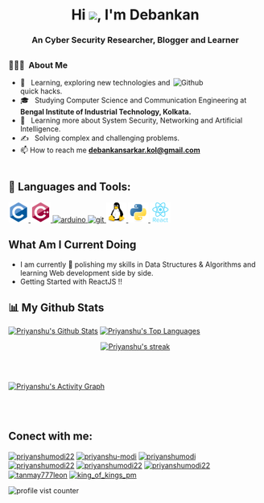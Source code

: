 
<h1 align="center">Hi <img src="https://raw.githubusercontent.com/MartinHeinz/MartinHeinz/master/wave.gif" width="30px">, I'm Debankan</h1>
<h3 align="center">An Cyber Security Researcher, Blogger and  Learner</h3>

## <h3> 👨🏻‍💻 &nbsp;About Me </h3>

<img width="35%" align="right" alt="Github" src="https://user-images.githubusercontent.com/48678280/88862734-4903af80-d201-11ea-968b-9c939d88a37c.gif" />

- 🤔 &nbsp; Learning, exploring new technologies and quick hacks.
- 🎓 &nbsp; Studying Computer Science and Communication Engineering at **Bengal       Institute of Industrial Technology, Kolkata.**
- 🌱 &nbsp; Learning more about System Security, Networking and Artificial       Intelligence.
- ✍️ &nbsp; Solving complex and challenging problems.
- 📫 How to reach me **debankansarkar.kol@gmail.com**
<br/><br/>

## 🚀 Languages and Tools:

<p align="left"> 
<a href="https://www.w3schools.in/c-tutorial/" target="_blank"> <img src="https://raw.githubusercontent.com/devicons/devicon/master/icons/c/c-original.svg" alt="C" width="40" height="40"/> </a>
<a href="https://www.w3schools.com/cpp/" target="_blank"> <img src="https://raw.githubusercontent.com/devicons/devicon/master/icons/cplusplus/cplusplus-original.svg" alt="cplusplus" width="40" height="40"/> </a> 
<a href="https://www.arduino.cc/" target="_blank"> <img src="https://cdn.worldvectorlogo.com/logos/arduino-1.svg" alt="arduino" width="40" height="40"/> </a> 
<a href="https://git-scm.com/" target="_blank"> <img src="https://www.vectorlogo.zone/logos/git-scm/git-scm-icon.svg" alt="git" width="40" height="40"/> </a> 
<a href="https://www.linux.org/" target="_blank"> <img src="https://raw.githubusercontent.com/devicons/devicon/master/icons/linux/linux-original.svg" alt="linux" width="40" height="40"/> </a>
<a href="https://www.python.org" target="_blank"> <img src="https://raw.githubusercontent.com/devicons/devicon/master/icons/python/python-original.svg" alt="python" width="40" height="40"/> </a>
<a href="https://reactjs.org/" target="_blank"> <img src="https://raw.githubusercontent.com/devicons/devicon/master/icons/react/react-original-wordmark.svg" alt="react" width="40" height="40"/> </a>
<br/>

## What Am I Current Doing
 * I am currently 🔭 polishing my skills in Data Structures & Algorithms and learning Web development side by side.
 * Getting Started with ReactJS !!


## 📊 My Github Stats
<p>
    <a href="https://github.com/priyanshumodi22/github-readme-stats"><img alt="Priyanshu's Github Stats" src="https://github-readme-stats.vercel.app/api?username=priyanshumodi22&show_icons=true&count_private=true&theme=react&hide_border=true&bg_color=0D1117" /></a>
  <a href="https://github.com/priyanshumodi22/github-readme-stats"><img alt="Priyanshu's Top Languages" src="https://github-readme-stats.vercel.app/api/top-langs/?username=priyanshumodi22&langs_count=8&count_private=true&layout=compact&theme=react&hide_border=true&bg_color=0D1117" /></a>
  <br/>
  <p align="center">
    <a href="https://github.com/riyanshumodi22/github-readme-streak-stats">
        <img title="🔥 Get streak stats for your profile at git.io/streak-stats" alt="Priyanshu's streak" src="https://github-readme-streak-stats.herokuapp.com/?user=SubhamRaoniar28&theme=black-ice&hide_border=true&stroke=0000&background=060A0CD0"/>
    </a>
</p>
</p>
<br/>
<br/>

<a href="https://github.com/priyanshumodi22/github-readme-activity-graph"><img alt="Priyanshu's Activity Graph" src="https://activity-graph.herokuapp.com/graph?username=priyanshumodi22&bg_color=0D1117&color=5BCDEC&line=5BCDEC&point=FFFFFF&hide_border=true" /></a>

<br/>
<br/>

## Conect with me: 
<p align="left">
<a href="https://codepen.io/priyanshumodi22" target="blank"><img align="center" src="https://raw.githubusercontent.com/rahuldkjain/github-profile-readme-generator/master/src/images/icons/Social/codepen.svg" alt="priyanshumodi22" height="30" width="40" /></a>
<a href="https://www.linkedin.com/in/priyanshu-modi/" target="blank"><img align="center" src="https://raw.githubusercontent.com/rahuldkjain/github-profile-readme-generator/master/src/images/icons/Social/linked-in-alt.svg" alt="priyanshu-modi" height="30" width="40" /></a>
<a href="https://www.codechef.com/users/priyanshumodi" target="blank"><img align="center" src="https://cdn.jsdelivr.net/npm/simple-icons@3.1.0/icons/codechef.svg" alt="priyanshumodi" height="30" width="40" /></a>
<a href="https://www.hackerrank.com/priyanshumodi22" target="blank"><img align="center" src="https://raw.githubusercontent.com/rahuldkjain/github-profile-readme-generator/master/src/images/icons/Social/hackerrank.svg" alt="priyanshumodi22" height="30" width="40" /></a>
<a href="https://codeforces.com/profile/priyanshumodi22" target="blank"><img align="center" src="https://cdn.jsdelivr.net/npm/simple-icons@3.0.1/icons/codeforces.svg" alt="priyanshumodi22" height="30" width="40" /></a>
<a href="https://leetcode.com/priyanshumodi22/" target="blank"><img align="center" src="https://raw.githubusercontent.com/rahuldkjain/github-profile-readme-generator/master/src/images/icons/Social/leet-code.svg" alt="priyanshumodi22" height="30" width="40" /></a>
<a href="https://auth.geeksforgeeks.org/user/priyanshumodi2001" target="blank"><img align="center" src="https://raw.githubusercontent.com/rahuldkjain/github-profile-readme-generator/master/src/images/icons/Social/geeks-for-geeks.svg" alt="tanmay777leon" height="30" width="40" /></a>
<a href = "https://www.instagram.com/king_of_kings_pm/"><img align="center" src="https://raw.githubusercontent.com/rahuldkjain/github-profile-readme-generator/master/src/images/icons/Social/instagram.svg" alt="king_of_kings_pm" height="30" width="40" /></a>
</p>
<p align="left"> <img src="https://komarev.com/ghpvc/?username=priyanshumodi22" alt="profile vist counter" /> </p>  
<a href="https://github.com/priyanshumodi22">

